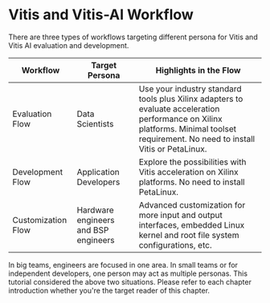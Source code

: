 # Vitis and Vitis-AI Workflow

There are three types of workflows targeting different persona for Vitis and Vitis AI evaluation and development.

| Workflow | Target Persona | Highlights in the Flow |
|-----------|-----------------|------------------------|
| Evaluation Flow | Data Scientists | Use your industry standard tools plus Xilinx adapters to evaluate acceleration performance on Xilinx platforms. Minimal toolset requirement. No need to install Vitis or PetaLinux. |
| Development Flow | Application Developers | Explore the possibilities with Vitis acceleration on Xilinx platforms. No need to install PetaLinux. |
| Customization Flow | Hardware engineers and BSP engineers | Advanced customization for more input and output interfaces, embedded Linux kernel and root file system configurations, etc. |

In big teams, engineers are focused in one area. In small teams or for independent developers, one person may act as multiple personas. This tutorial considered the above two situations. Please refer to each chapter introduction whether you're the target reader of this chapter.